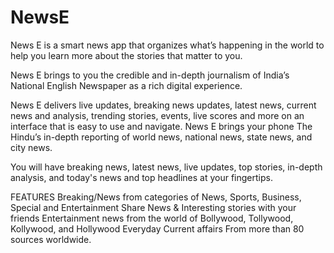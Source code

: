 # NewsE
 
News E is a smart news app that organizes what’s happening in the world to help you learn more about the stories that matter to you.

News E brings to you the credible and in-depth journalism of India’s National English Newspaper as a rich digital experience.

News E delivers live updates, breaking news updates, latest news, current news and analysis, trending stories, events, live scores and more on an interface that is easy to use and navigate. News E brings your phone The Hindu’s in-depth reporting of world news, national news, state news, and city news.


You will have breaking news, latest news, live updates, top stories, in-depth analysis, and today's news and top headlines at your fingertips.

FEATURES
Breaking/News from categories of News, Sports, Business, Special and Entertainment
Share News & Interesting stories with your friends
Entertainment news from the world of Bollywood, Tollywood, Kollywood, and Hollywood
Everyday Current affairs
From more than 80 sources worldwide.
